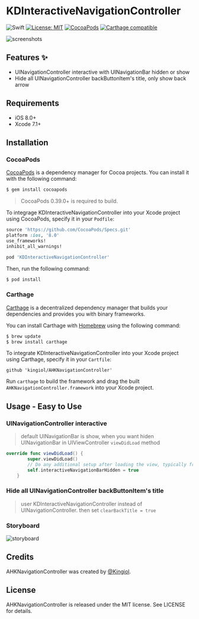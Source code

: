 # KDInteractiveNavigationController
![Swift](https://img.shields.io/badge/language-Swift-orange.svg)
[![License: MIT](https://img.shields.io/badge/license-MIT-blue.svg)](https://github.com/kingiol/KDInteractiveNavigationController/blob/master/LICENSE)
[![CocoaPods](https://img.shields.io/cocoapods/v/KDInteractiveNavigationController.svg)](https://github.com/kingiol/KDInteractiveNavigationController)
[![Carthage compatible](https://img.shields.io/badge/Carthage-compatible-4BC51D.svg?style=flat)](https://github.com/kingiol/KDInteractiveNavigationController)

![screenshots](./etc/screenshots.gif)

## Features :sparkles:

- UINavigationController interactive with UINavigationBar hidden or show
- Hide all UINavigationController backButtonItem's title, only show back arrow

## Requirements

- iOS 8.0+
- Xcode 7.1+

## Installation

### CocoaPods
[CocoaPods](http://cocoapods.org) is a dependency manager for Cocoa projects. You can install it with the following command:

```bash
$ gem install cocoapods
```

> CocoaPods 0.39.0+ is required to build.

To integrage KDInteractiveNavigationController into your Xcode project using CocoaPods, specify it in your `Podfile`:

```ruby
source 'https://github.com/CocoaPods/Specs.git'
platform :ios, '8.0'
use_frameworks!
inhibit_all_warnings!

pod 'KDInteractiveNavigationController'
```

Then, run the following command:

```bash
$ pod install
```

### Carthage
[Carthage](htps://github.com/Carthage/Carthage) is a decentralized dependency manager that builds your dependencies and provides you with binary frameworks.

You can install Carthage with [Homebrew](http://brew.sh/) using the following command:

```bash
$ brew update
$ brew install carthage
```

To integrate KDInteractiveNavigationController into your Xcode project using Carthage, specify it in your `Cartfile`:

```ogdl
github 'kingiol/AHKNavigationController'
```

Run `carthage` to build the framework and drag the built `AHKNavigationController.framework` into your Xcode project.

## Usage - Easy to Use

### UINavigationController interactive

> default UINavigationBar is show, when you want hiden UINavigationBar
> in UIViewController `viewDidLoad` method

```swift
override func viewDidLoad() {
        super.viewDidLoad()
        // Do any additional setup after loading the view, typically from a nib.
        self.interactiveNavigationBarHidden = true
    }
```

### Hide all UINavigationController backButtonItem's title

> user KDInteractiveNavigationController instead of UINavigationController.
> then set `clearBackTitle = true`

### Storyboard

![storyboard](./etc/storyboard.gif)

## Credits

AHKNavigationController was created by [@Kingiol](https://github.com/kingiol).

## License

AHKNavigationController is released under the MIT license. See LICENSE for details.